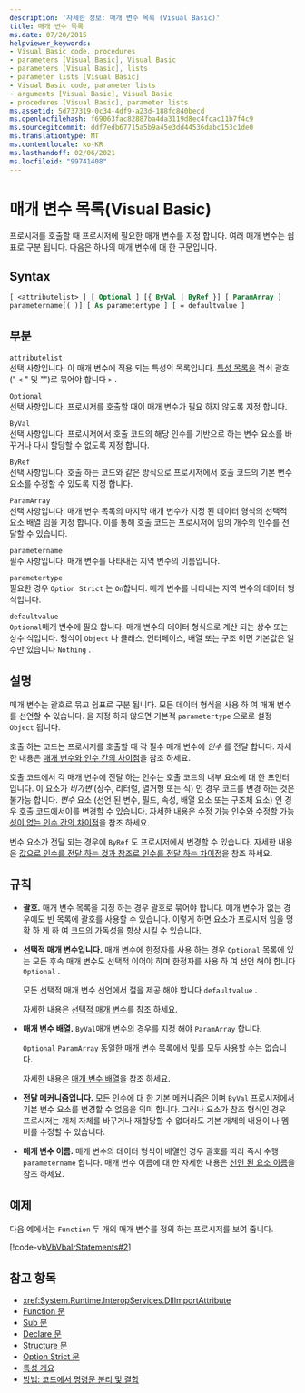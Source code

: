 ```yaml
---
description: '자세한 정보: 매개 변수 목록 (Visual Basic)'
title: 매개 변수 목록
ms.date: 07/20/2015
helpviewer_keywords:
- Visual Basic code, procedures
- parameters [Visual Basic], Visual Basic
- parameters [Visual Basic], lists
- parameter lists [Visual Basic]
- Visual Basic code, parameter lists
- arguments [Visual Basic], Visual Basic
- procedures [Visual Basic], parameter lists
ms.assetid: 5d737319-0c34-4df9-a23d-188fc840becd
ms.openlocfilehash: f69063fac82887ba4da3119d8ec4fcac11b7f4c9
ms.sourcegitcommit: ddf7edb67715a5b9a45e3dd44536dabc153c1de0
ms.translationtype: MT
ms.contentlocale: ko-KR
ms.lasthandoff: 02/06/2021
ms.locfileid: "99741408"
---
```

# <a name="parameter-list-visual-basic"></a>매개 변수 목록(Visual Basic)

프로시저를 호출할 때 프로시저에 필요한 매개 변수를 지정 합니다. 여러 매개 변수는 쉼표로 구분 됩니다. 다음은 하나의 매개 변수에 대 한 구문입니다.

## <a name="syntax"></a>Syntax

```vb
[ <attributelist> ] [ Optional ] [{ ByVal | ByRef }] [ ParamArray ]
parametername[( )] [ As parametertype ] [ = defaultvalue ]
```

## <a name="parts"></a>부분

`attributelist`  
선택 사항입니다. 이 매개 변수에 적용 되는 특성의 목록입니다. [특성 목록을](attribute-list.md) 꺾쇠 괄호 (" `<` " 및 "")로 묶어야 합니다 `>` .

`Optional`  
선택 사항입니다. 프로시저를 호출할 때이 매개 변수가 필요 하지 않도록 지정 합니다.

`ByVal`  
선택 사항입니다. 프로시저에서 호출 코드의 해당 인수를 기반으로 하는 변수 요소를 바꾸거나 다시 할당할 수 없도록 지정 합니다.

`ByRef`  
선택 사항입니다. 호출 하는 코드와 같은 방식으로 프로시저에서 호출 코드의 기본 변수 요소를 수정할 수 있도록 지정 합니다.

`ParamArray`  
선택 사항입니다. 매개 변수 목록의 마지막 매개 변수가 지정 된 데이터 형식의 선택적 요소 배열 임을 지정 합니다. 이를 통해 호출 코드는 프로시저에 임의 개수의 인수를 전달할 수 있습니다.

`parametername`  
필수 사항입니다. 매개 변수를 나타내는 지역 변수의 이름입니다.

`parametertype`  
필요한 경우 `Option Strict` 는 `On`합니다. 매개 변수를 나타내는 지역 변수의 데이터 형식입니다.

`defaultvalue`  
`Optional`매개 변수에 필요 합니다. 매개 변수의 데이터 형식으로 계산 되는 상수 또는 상수 식입니다. 형식이 `Object` 나 클래스, 인터페이스, 배열 또는 구조 이면 기본값은 일 수만 있습니다 `Nothing` .

## <a name="remarks"></a>설명

매개 변수는 괄호로 묶고 쉼표로 구분 됩니다. 모든 데이터 형식을 사용 하 여 매개 변수를 선언할 수 있습니다. 을 지정 하지 않으면 기본적 `parametertype` 으로로 설정 `Object` 됩니다.

호출 하는 코드는 프로시저를 호출할 때 각 필수 매개 변수에 *인수* 를 전달 합니다. 자세한 내용은 [매개 변수와 인수 간의 차이점](../../programming-guide/language-features/procedures/differences-between-parameters-and-arguments.md)을 참조 하세요.

호출 코드에서 각 매개 변수에 전달 하는 인수는 호출 코드의 내부 요소에 대 한 포인터입니다. 이 요소가 *비가변* (상수, 리터럴, 열거형 또는 식) 인 경우 코드를 변경 하는 것은 불가능 합니다. *변수* 요소 (선언 된 변수, 필드, 속성, 배열 요소 또는 구조체 요소) 인 경우 호출 코드에서이를 변경할 수 있습니다. 자세한 내용은 [수정 가능 인수와 수정할 가능성이 없는 인수 간의 차이점](../../programming-guide/language-features/procedures/differences-between-modifiable-and-nonmodifiable-arguments.md)을 참조 하세요.

변수 요소가 전달 되는 경우에 `ByRef` 도 프로시저에서 변경할 수 있습니다. 자세한 내용은 [값으로 인수를 전달 하는 것과 참조로 인수를 전달 하는 차이점](../../programming-guide/language-features/procedures/differences-between-passing-an-argument-by-value-and-by-reference.md)을 참조 하세요.

## <a name="rules"></a>규칙

- **괄호.** 매개 변수 목록을 지정 하는 경우 괄호로 묶어야 합니다. 매개 변수가 없는 경우에도 빈 목록에 괄호를 사용할 수 있습니다. 이렇게 하면 요소가 프로시저 임을 명확 하 게 하 여 코드의 가독성을 향상 시킬 수 있습니다.

- **선택적 매개 변수입니다.** 매개 변수에 한정자를 사용 하는 경우 `Optional` 목록에 있는 모든 후속 매개 변수도 선택적 이어야 하며 한정자를 사용 하 여 선언 해야 합니다 `Optional` .

     모든 선택적 매개 변수 선언에서 절을 제공 해야 합니다 `defaultvalue` .

     자세한 내용은 [선택적 매개 변수](../../programming-guide/language-features/procedures/optional-parameters.md)를 참조 하세요.

- **매개 변수 배열.** `ByVal`매개 변수의 경우를 지정 해야 `ParamArray` 합니다.

     `Optional` `ParamArray` 동일한 매개 변수 목록에서 및를 모두 사용할 수는 없습니다.

     자세한 내용은 [매개 변수 배열](../../programming-guide/language-features/procedures/parameter-arrays.md)을 참조 하세요.

- **전달 메커니즘입니다.** 모든 인수에 대 한 기본 메커니즘은 이며 `ByVal` 프로시저에서 기본 변수 요소를 변경할 수 없음을 의미 합니다. 그러나 요소가 참조 형식인 경우 프로시저는 개체 자체를 바꾸거나 재할당할 수 없더라도 기본 개체의 내용이 나 멤버를 수정할 수 있습니다.

- **매개 변수 이름.** 매개 변수의 데이터 형식이 배열인 경우 괄호를 따라 즉시 수행 `parametername` 합니다. 매개 변수 이름에 대 한 자세한 내용은 [선언 된 요소 이름](../../programming-guide/language-features/declared-elements/declared-element-names.md)을 참조 하세요.

## <a name="example"></a>예제

다음 예에서는 `Function` 두 개의 매개 변수를 정의 하는 프로시저를 보여 줍니다.

[!code-vb[VbVbalrStatements#2](~/samples/snippets/visualbasic/VS_Snippets_VBCSharp/VbVbalrStatements/VB/Class1.vb#2)]

## <a name="see-also"></a>참고 항목

- <xref:System.Runtime.InteropServices.DllImportAttribute>
- [Function 문](function-statement.md)
- [Sub 문](sub-statement.md)
- [Declare 문](declare-statement.md)
- [Structure 문](structure-statement.md)
- [Option Strict 문](option-strict-statement.md)
- [특성 개요](../../programming-guide/concepts/attributes/index.md)
- [방법: 코드에서 명령문 분리 및 결합](../../programming-guide/program-structure/how-to-break-and-combine-statements-in-code.md)

